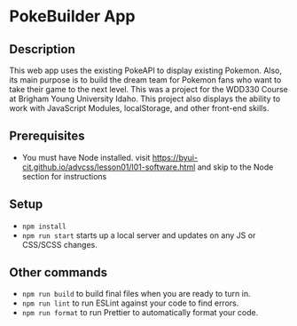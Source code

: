 # PokeBuilder App

## Description

This web app uses the existing PokeAPI to display existing Pokemon. Also, its main purpose is to build the dream team for Pokemon fans who want to take their game to the next level. This was a project for the WDD330 Course at Brigham Young University Idaho. This project also displays the ability to work with JavaScript Modules, localStorage, and other front-end skills. 

## Prerequisites

- You must have Node installed. visit https://byui-cit.github.io/advcss/lesson01/l01-software.html and skip to the Node section for instructions

## Setup

- `npm install`
- `npm run start` starts up a local server and updates on any JS or CSS/SCSS changes.

## Other commands

- `npm run build` to build final files when you are ready to turn in.
- `npm run lint` to run ESLint against your code to find errors.
- `npm run format` to run Prettier to automatically format your code.
